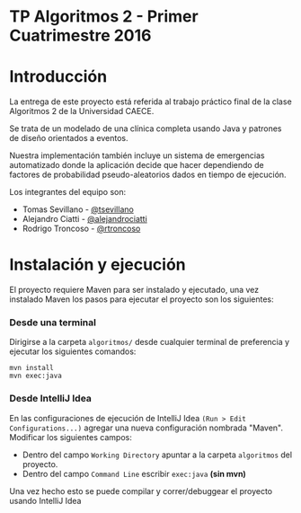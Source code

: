 TP Algoritmos 2 - Primer Cuatrimestre 2016
=========================================

# Introducción

La entrega de este proyecto está referida al trabajo práctico final de la clase Algoritmos 2 de la Universidad CAECE.

Se trata de un modelado de una clínica completa usando Java y patrones de diseño orientados a eventos.

Nuestra implementación también incluye un sistema de emergencias automatizado donde la aplicación
decide que hacer dependiendo de factores de probabilidad pseudo-aleatorios dados en tiempo de ejecución.

Los integrantes del equipo son:
 
 - Tomas Sevillano - [@tsevillano](https://github.com/tsevillano)
 - Alejandro Ciatti - [@alejandrociatti](https://github.com/alejandrociatti)
 - Rodrigo Troncoso - [@rtroncoso](https://github.com/rtroncoso)

# Instalación y ejecución

El proyecto requiere Maven para ser instalado y ejecutado, una vez instalado Maven los pasos para ejecutar
el proyecto son los siguientes:

### Desde una terminal

Dirigirse a la carpeta `algoritmos/` desde cualquier terminal de preferencia y ejecutar los siguientes comandos:

    mvn install
    mvn exec:java

### Desde IntelliJ Idea

En las configuraciones de ejecución de IntelliJ Idea `(Run > Edit Configurations...)` agregar una nueva configuración
nombrada "Maven". Modificar los siguientes campos:
 
 - Dentro del campo `Working Directory` apuntar a la carpeta `algoritmos` del proyecto.
 - Dentro del campo `Command Line` escribir `exec:java` **(sin mvn)**

Una vez hecho esto se puede compilar y correr/debuggear el proyecto usando IntelliJ Idea
